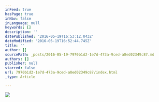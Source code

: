 ```yaml
---
inFeed: true
hasPage: true
inNav: false
inLanguage: null
keywords: []
description: ''
datePublished: '2016-05-19T16:53:12.043Z'
dateModified: '2016-05-19T16:52:44.745Z'
title: ''
author: []
sourcePath: _posts/2016-05-19-7970b1d2-1e7d-473a-9ced-a8ed02349c87.md
authors: []
publisher: null
starred: false
url: 7970b1d2-1e7d-473a-9ced-a8ed02349c87/index.html
_type: Article

---
```

![](https://the-grid-user-content.s3-us-west-2.amazonaws.com/86095f1e-1e88-4627-b550-ff653052acb7.jpg)